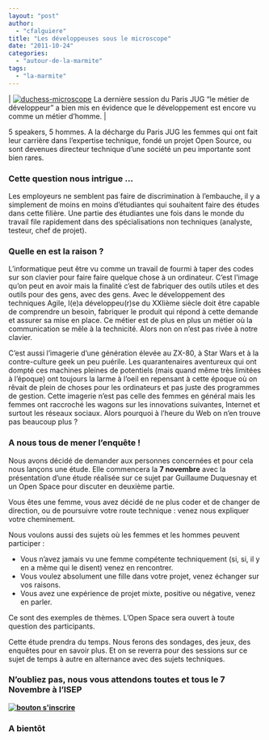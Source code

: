 ```yaml
---
layout: "post"
author: 
  - "cfalguiere"
title: "Les développeuses sous le microscope"
date: "2011-10-24"
categories: 
  - "autour-de-la-marmite"
tags: 
  - "la-marmite"
---
```


| [![duchess-microscope](/assets/2011/10/2011-10-24-les-developpeuses-sous-le-microscope/6249480059_b308475585_m.jpg)](http://www.flickr.com/photos/jduchess/6249480059/ "duchess-microscope by jDuchess, on Flickr") La dernière session du Paris JUG “le métier de développeur” a bien mis en évidence que le développement est encore vu comme un métier d’homme. |

5 speakers, 5 hommes. A la décharge du Paris JUG les femmes qui ont fait leur carrière dans l’expertise technique, fondé un projet Open Source, ou sont devenues directeur technique d’une société un peu importante sont bien rares.

### Cette question nous intrigue …

Les employeurs ne semblent pas faire de discrimination à l’embauche, il y a simplement de moins en moins d’étudiantes qui souhaitent faire des études dans cette filière. Une partie des étudiantes une fois dans le monde du travail file rapidement dans des spécialisations non techniques (analyste, testeur, chef de projet).

### Quelle en est la raison ?

L’informatique peut être vu comme un travail de fourmi à taper des codes sur son clavier pour faire faire quelque chose à un ordinateur. C’est l’image qu’on peut en avoir mais la finalité c’est de fabriquer des outils utiles et des outils pour des gens, avec des gens. Avec le développement des techniques Agile, l(e)a développeu(r)se du XXIième siècle doit être capable de comprendre un besoin, fabriquer le produit qui répond à cette demande et assurer sa mise en place. Ce métier est de plus en plus un métier où la communication se mêle à la technicité. Alors non on n’est pas rivée à notre clavier.

C’est aussi l’imagerie d’une génération élevée au ZX-80, à Star Wars et à la contre-culture geek un peu puérile. Les quarantenaires aventureux qui ont dompté ces machines pleines de potentiels (mais quand même très limitées à l’époque) ont toujours la larme à l’oeil en repensant à cette époque où on rêvait de plein de choses pour les ordinateurs et pas juste des programmes de gestion. Cette imagerie n’est pas celle des femmes en général mais les femmes ont raccroché les wagons sur les innovations suivantes, Internet et surtout les réseaux sociaux. Alors pourquoi à l’heure du Web on n’en trouve pas beaucoup plus ?

### A nous tous de mener l’enquête !

Nous avons décidé de demander aux personnes concernées et pour cela nous lançons une étude. Elle commencera la **7 novembre** avec la présentation d’une étude réalisée sur ce sujet par Guillaume Duquesnay et un Open Space pour discuter en deuxième partie.

Vous êtes une femme, vous avez décidé de ne plus coder et de changer de direction, ou de poursuivre votre route technique : venez nous expliquer votre cheminement.

Nous voulons aussi des sujets où les femmes et les hommes peuvent participer :

- Vous n’avez jamais vu une femme compétente techniquement (si, si, il y en a même qui le disent) venez en rencontrer.
- Vous voulez absolument une fille dans votre projet, venez échanger sur vos raisons.
- Vous avez une expérience de projet mixte, positive ou négative, venez en parler.

Ce sont des exemples de thèmes. L’Open Space sera ouvert à toute question des participants.

Cette étude prendra du temps. Nous ferons des sondages, des jeux, des enquêtes pour en savoir plus. Et on se reverra pour des sessions sur ce sujet de temps à autre en alternance avec des sujets techniques.

### N’oubliez pas, nous vous attendons toutes et tous le **7 Novembre** à l’**ISEP**

**[![bouton s'inscrire](/assets/2011/10/2011-10-24-les-developpeuses-sous-le-microscope/bouton-sinscrire.png)](http://duchessfr20111107.eventbrite.com)**

### A bientôt
